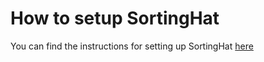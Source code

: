 # How to setup SortingHat

You can find the instructions for setting up SortingHat [here](https://github.com/chaoss/grimoirelab-sortinghat/blob/muggle/README.md#requirements)

